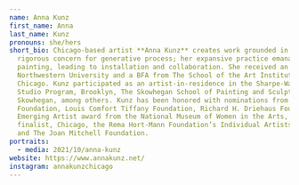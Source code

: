 ```yaml
---
name: Anna Kunz
first_name: Anna
last_name: Kunz
pronouns: she/hers
short_bio: Chicago-based artist **Anna Kunz** creates work grounded in a
  rigorous concern for generative process; her expansive practice emanates from
  painting, leading to installation and collaboration. She received an MFA from
  Northwestern University and a BFA from The School of the Art Institute of
  Chicago. Kunz participated as an artist-in-residence in the Sharpe-Walentas
  Studio Program, Brooklyn, The Skowhegan School of Painting and Sculpture,
  Skowhegan, among others. Kunz has been honored with nominations from 3Arts
  Foundation, Louis Comfort Tiffany Foundation, Richard H. Driehaus Foundation,
  Emerging Artist award from the National Museum of Women in the Arts, Artadia
  finalist, Chicago, the Rema Hort-Mann Foundation’s Individual Artists Grant,
  and The Joan Mitchell Foundation.
portraits:
  - media: 2021/10/anna-kunz
website: https://www.annakunz.net/
instagram: annakunzchicago
---
```

